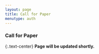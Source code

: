 ```yaml
---
layout: page
title: Call for Paper
menutype: auth
---
```


### Call for Paper

{:.text-center}
**Page will be updated shortly.**